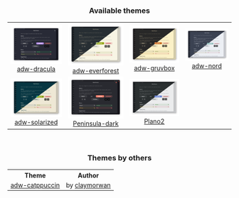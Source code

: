 <div align="center">

  <h3>Available themes</h3>
  <table>
    <tr align="center">
      <td>
        <a href="adw-dracula" title="adw-dracula">
          <img src="adw-dracula/thumbnail.png?raw=true" alt="adw-dracula"><br>
          <span>adw-dracula</span>
        </a>
      </td>
      <td>
        <a href="./adw-everforest#adw-everforest" title="adw-everforest">
          <img src="adw-everforest/thumbnail.png?raw=true" alt="adw-everforest"><br>
          <span>adw-everforest</span>
        </a>
      </td>
      <td>
        <a href="./adw-gruvbox#adw-gruvbox" title="adw-gruvbox">
          <img src="adw-gruvbox/thumbnail.png?raw=true" alt="adw-gruvbox"><br>
          <span>adw-gruvbox</span>
        </a>
      </td>
      <td>
        <a href="./adw-nord#adw-nord" title="adw-nord">
          <img src="adw-nord/thumbnail.png?raw=true" alt="adw-nord"><br>
          <span>adw-nord</span>
        </a>
      </td>
    </tr>
    <tr align="center">
      <td>
        <a href="./adw-solarized#adw-solarized" title="adw-solarized">
          <img src="adw-solarized/thumbnail.png?raw=true" alt="adw-solarized"><br>
          <span>adw-solarized</span>
        </a>
      </td>
      <td>
        <a href="./Peninsula-dark#peninsula-dark" title="Peninsula-dark">
          <img src="Peninsula-dark/thumbnail.png?raw=true" alt="Peninsula-dark"><br>
          <span>Peninsula-dark</span>
        </a>
      </td>
      <td>
        <a href="./Plano2#plano2" title="Plano2">
          <img src="Plano2/thumbnail.png?raw=true" alt="Plano2"><br>
          <span>Plano2</span>
        </a>
      </td>
    </tr>
  </table>
  <br>
  <h3>Themes by others</h3>
  <table>
    <tr align="center">
      <th>Theme</th>
      <th>Author</th>
    </tr>
    <tr align="center">
      <td><a href="https://github.com/claymorwan/catppuccin/tree/main/adw#adw-catppuccin">adw-catppuccin</a></td>
      <td>by <a href="https://github.com/claymorwan" title="github">claymorwan</a></td>
    </tr>
  </table>

</div>

